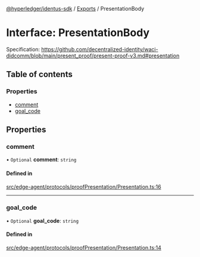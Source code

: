 [@hyperledger/identus-sdk](../README.md) / [Exports](../modules.md) / PresentationBody

# Interface: PresentationBody

Specification:
https://github.com/decentralized-identity/waci-didcomm/blob/main/present_proof/present-proof-v3.md#presentation

## Table of contents

### Properties

- [comment](PresentationBody.md#comment)
- [goal\_code](PresentationBody.md#goal_code)

## Properties

### comment

• `Optional` **comment**: `string`

#### Defined in

[src/edge-agent/protocols/proofPresentation/Presentation.ts:16](https://github.com/hyperledger-identus/sdk-ts/blob/ccc9c0ac7bbfa014ad60ef1b5e244665d7b8ffc1/src/edge-agent/protocols/proofPresentation/Presentation.ts#L16)

___

### goal\_code

• `Optional` **goal\_code**: `string`

#### Defined in

[src/edge-agent/protocols/proofPresentation/Presentation.ts:14](https://github.com/hyperledger-identus/sdk-ts/blob/ccc9c0ac7bbfa014ad60ef1b5e244665d7b8ffc1/src/edge-agent/protocols/proofPresentation/Presentation.ts#L14)
